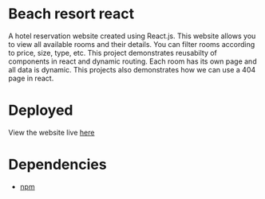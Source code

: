 # Beach resort react

A hotel reservation website created using React.js.
This website allows you to view all available rooms and their details.
You can filter rooms according to price, size, type, etc.
This project demonstrates reusabilty of components in react and dynamic routing.
Each room has its own page and all data is dynamic.
This projects also demonstrates how we can use a 404 page in react.

# Deployed

View the website live [here](https://alandsilva26.github.io/beach-resort-react)

# Dependencies

- [npm](https://nodejs.org/en/)
